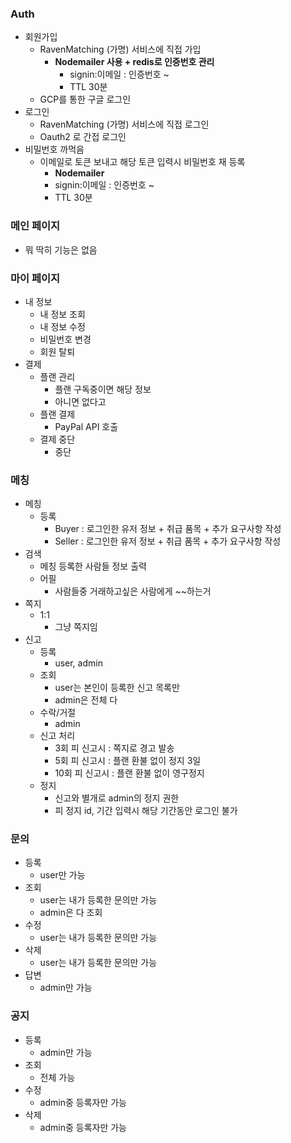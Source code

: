 ### Auth

- 회원가입
    - RavenMatching (가명) 서비스에 직접 가입
        - **Nodemailer 사용 + redis로 인증번호 관리**
            - signin:이메일 : 인증번호  ~
            - TTL 30분
    - GCP를 통한 구글 로그인
- 로그인
    - RavenMatching (가명) 서비스에 직접 로그인
    - Oauth2 로 간접 로그인
- 비밀번호 까먹음
    - 이메일로 토큰 보내고 해당 토큰 입력시 비밀번호 재 등록
        - **Nodemailer**
        - signin:이메일 : 인증번호  ~
        - TTL 30분

### 메인 페이지

- 뭐 딱히 기능은 없음

### 마이 페이지

- 내 정보
    - 내 정보 조회
    - 내 정보 수정
    - 비밀번호 변경
    - 회원 탈퇴
- 결제
    - 플랜 관리
        - 플랜 구독중이면 해당 정보
        - 아니면 없다고
    - 플랜 결제
        - PayPal API 호출
    - 결제 중단
        - 중단

### 메칭

- 메칭
    - 등록
        - Buyer : 로그인한 유저 정보 + 취급 품목 + 추가 요구사항 작성
        - Seller : 로그인한 유저 정보 + 취급 품목 + 추가 요구사항 작성
- 검색
    - 메칭 등록한 사람들 정보 출력
    - 어필
        - 사람들중 거래하고싶은 사람에게 ~~하는거
- 쪽지
    - 1:1
        - 그냥 쪽지임
- 신고
    - 등록
        - user, admin
    - 조회
        - user는 본인이 등록한 신고 목록만
        - admin은 전체 다
    - 수락/거절
        - admin
    - 신고 처리
        - 3회 피 신고시 : 쪽지로 경고 발송
        - 5회 피 신고시 : 플랜 환불 없이 정지 3일
        - 10회 피 신고시 : 플랜 환불 없이 영구정지
    - 정지
        - 신고와 별개로 admin의 정지 권한
        - 피 정지 id, 기간 입력시 해당 기간동안 로그인 불가

### 문의

- 등록
    - user만 가능
- 조회
    - user는 내가 등록한 문의만 가능
    - admin은 다 조회
- 수정
    - user는 내가 등록한 문의만 가능
- 삭제
    - user는 내가 등록한 문의만 가능
- 답변
    - admin만 가능

### 공지

- 등록
    - admin만 가능
- 조회
    - 전체 가능
- 수정
    - admin중 등록자만 가능
- 삭제
    - admin중 등록자만 가능
